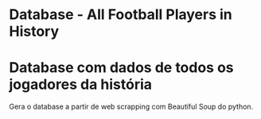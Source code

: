 # Database - All Football Players in History

# Database com dados de todos os jogadores da história

Gera o database a partir de web scrapping com Beautiful Soup do python.